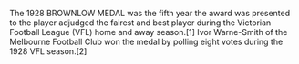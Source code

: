 The 1928 BROWNLOW MEDAL was the fifth year the award was presented to the player adjudged the fairest and best player during the Victorian Football League (VFL) home and away season.[1] Ivor Warne-Smith of the Melbourne Football Club won the medal by polling eight votes during the 1928 VFL season.[2]
